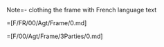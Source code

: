 Note=- clothing the frame with French language text

=[F/FR/00/Agt/Frame/0.md]

=[F/00/Agt/Frame/3Parties/0.md]
